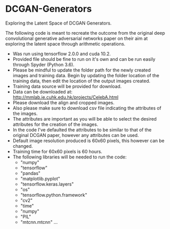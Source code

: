 # DCGAN-Generators
 Exploring the Latent Space of DCGAN Generators.
 
The following code is meant to recreate the outcome from the original deep convolutional generative adversarial networks paper on their aim at exploring the latent space through arithmetic operations.

- Was run using tensorflow 2.0.0 and cuda 10.2. 
- Provided file should be fine to run on it's own and can be run easily through Spyder (Python 3.6).
- Please be mindful to update the folder path for the newly created images and training data. Begin by updating the folder location of the training data, then edit the location of the output images created.
- Training data source will be provided for download.
- Data can be downloaded at: http://mmlab.ie.cuhk.edu.hk/projects/CelebA.html
- Please download the align and cropped images.
- Also please make sure to download csv file indicating the attributes of the images.
- The attributes are important as you will be able to select the desired attributes for the creation of the images.
- In the code I've defaulted the attributes to be similar to that of the original DCGAN paper, however any attributes can be used.
- Default image resolution produced is 60x60 pixels, this however can be changed.
- Training time for 60x60 pixels is 60 hours.
- The following libraries will be needed to run the code:
     - "numpy"
     - "tensorflow"
     - "pandas"
     - "matplotlib.pyplot"
     - "tensorflow.keras.layers"
     - "os"
     - "tensorflow.python.framework"
     - "cv2" 
     - "time"
     - "numpy"
     - "PIL"
     - "mtcnn.mtcnn"
     ...
